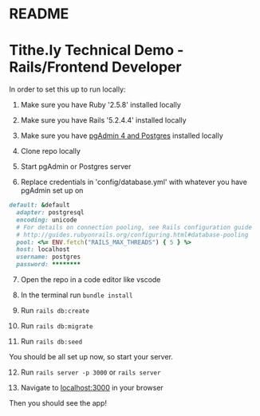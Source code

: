 # README

# Tithe.ly Technical Demo - Rails/Frontend Developer

In order to set this up to run locally:

1. Make sure you have Ruby '2.5.8' installed locally

2. Make sure you have Rails '5.2.4.4' installed locally

3. Make sure you have [pgAdmin 4 and Postgres](https://www.postgresql.org/) installed locally

4. Clone repo locally

5. Start pgAdmin or Postgres server

6. Replace credentials in 'config/database.yml' with whatever you have pgAdmin set up on

```ruby
default: &default
  adapter: postgresql
  encoding: unicode
  # For details on connection pooling, see Rails configuration guide
  # http://guides.rubyonrails.org/configuring.html#database-pooling
  pool: <%= ENV.fetch("RAILS_MAX_THREADS") { 5 } %>
  host: localhost
  username: postgres
  password: ********
```

7. Open the repo in a code editor like vscode

8. In the terminal run ``` bundle install ```

9. Run ``` rails db:create ```

10. Run ``` rails db:migrate ```

11. Run ``` rails db:seed ```

You should be all set up now, so start your server.

12. Run ``` rails server -p 3000 ``` or ``` rails server ```

13. Navigate to [localhost:3000](http://localhost:3000) in your browser

Then you should see the app!